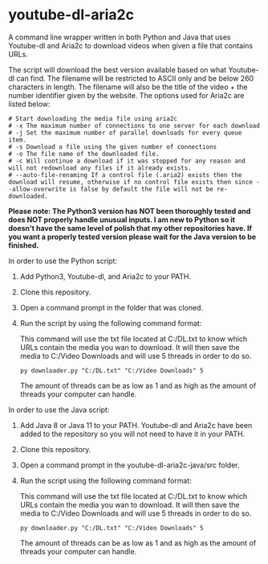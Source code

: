 # youtube-dl-aria2c
A command line wrapper written in both Python and Java that uses Youtube-dl and Aria2c to download videos when given a file that contains URLs.

The script will download the best version available based on what Youtube-dl can find. The filename will be restricted to ASCII only and be below 260 characters in length. The filename will also be the title of the video + the number identifier given by the website. The options used for Aria2c are listed below:

    # Start downloading the media file using aria2c
    # -x The maximum number of connections to one server for each download
    # -j Set the maximum number of parallel downloads for every queue item.
    # -s Download a file using the given number of connections
    # -o The file name of the downloaded file.
    # -c Will continue a download if it was stopped for any reason and will not redownload any files if it already exists.
    # --auto-file-renaming If a control file (.aria2) exists then the download will resume, otherwise if no control file exists then since --allow-overwrite is false by default the file will not be re-downloaded.

<b> Please note: The Python3 version has NOT been thoroughly tested and does NOT properly handle unusual inputs. I am new to Python so it doesn't have the same level of polish that my other repositories have. If you want a properly tested version please wait for the Java version to be finished. </b>

In order to use the Python script:
1. Add Python3, Youtube-dl, and Aria2c to your PATH.
2. Clone this repository.
3. Open a command prompt in the folder that was cloned.
4. Run the script by using the following command format:
   
    This command will use the txt file located at C:/DL.txt to know which URLs contain the media you wan to download. It will then save the media to C:/Video Downloads and will use 5 threads in order to do so.
    ```
    py downloader.py "C:/DL.txt" "C:/Video Downloads" 5
    ```

    The amount of threads can be as low as 1 and as high as the amount of threads your computer can handle.

In order to use the Java script:
1. Add Java 8 or Java 11 to your PATH. Youtube-dl and Aria2c have been added to the repository so you will not need to have it in your PATH.
2. Clone this repository.
3. Open a command prompt in the youtube-dl-aria2c-java/src folder.
4. Run the script using the following command format:

    This command will use the txt file located at C:/DL.txt to know which URLs contain the media you wan to download. It will then save the media to C:/Video Downloads and will use 5 threads in order to do so.
    ```
    py downloader.py "C:/DL.txt" "C:/Video Downloads" 5
    ```

    The amount of threads can be as low as 1 and as high as the amount of threads your computer can handle.